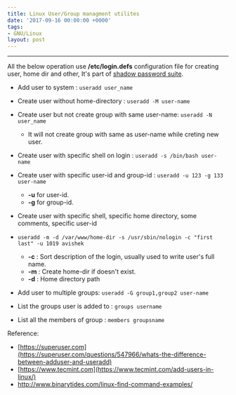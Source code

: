 ```yaml
---
title: Linux User/Group managment utilites
date: '2017-09-16 00:00:00 +0000'
tags:
- GNU/Linux
layout: post
---
```


---

All the below operation use **/etc/login.defs** configuration file for creating user, home dir and other,
It's part of [shadow password suite](http://man7.org/linux/man-pages/man5/login.defs.5.html).


* Add user to system : `useradd user_name`
* Create user without home-directory : `useradd -M user-name`
* Create user but not create group with same user-name:  `useradd -N user_name`
    * It will not create group with same as user-name while creting new user.
* Create user with specific shell on login : `useradd -s /bin/bash user-name`
* Create user with specific user-id and group-id : `useradd -u 123 -g 133 user-name`
    * **-u** for user-id.
    * **-g** for group-id.
* Create user with specific shell, specific home directory, some comments, specific user-id 
* `useradd -m -d /var/www/home-dir -s /usr/sbin/nologin -c "first last" -u 1019 avishek`
    * **-c** : Sort description of the login, usually used to write user's full name.
    * **-m** : Create home-dir if doesn't exist.
    * **-d** : Home directory path

* Add user to multiple groups: `useradd -G group1,group2 user-name`
* List the groups user is added to : `groups username`
* List all the members of group : `members groupsname`


Reference: 

* [https://superuser.com](https://superuser.com/questions/547966/whats-the-difference-between-adduser-and-useradd)
* [https://www.tecmint.com](https://www.tecmint.com/add-users-in-linux/)
* <a href="http://www.binarytides.com" target="_blank" >http://www.binarytides.com/linux-find-command-examples/</a>

